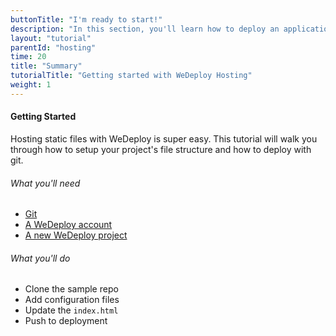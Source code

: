 ```yaml
---
buttonTitle: "I'm ready to start!"
description: "In this section, you'll learn how to deploy an application using WeDeploy Hosting."
layout: "tutorial"
parentId: "hosting"
time: 20
title: "Summary"
tutorialTitle: "Getting started with WeDeploy Hosting"
weight: 1
---
```


#### Getting Started

Hosting static files with WeDeploy is super easy. This tutorial will walk you through how to setup your project's file structure and how to deploy with git.

###### What you'll need

<ul class="checklist">
	<li><a href="https://git-scm.com/downloads" target="_blank">Git</a></li>
	<li><a href="http://dashboard.wedeploy.com/signup" target="_blank">A WeDeploy account</a></li>
	<li><a href="http://dashboard.wedeploy.com/new" target="_blank">A new WeDeploy project</a></li>
</ul>

###### What you'll do

<ul class="checklist">
	<li>Clone the sample repo</li>
	<li>Add configuration files</li>
	<li>Update the&nbsp;<code>index.html</code></li>
	<li>Push to deployment</li>
</ul>

